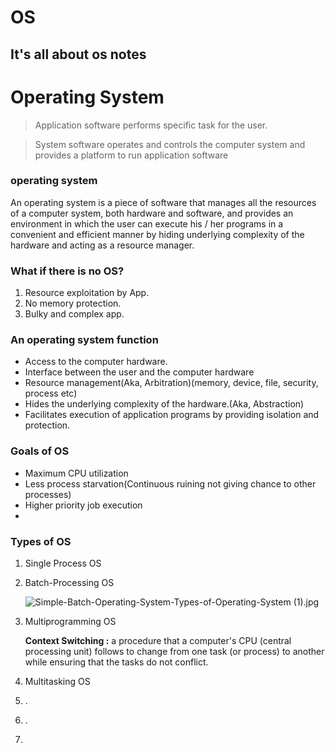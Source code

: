# OS

It's all about os notes
---
# Operating System

> Application software performs specific task	for	the user.
> 

> System software operates and controls the computer	system and provides a platform to run application software
> 

### operating system

An operating system is a piece of software that manages all the resources of a computer system, both hardware and software, and provides an environment in which the user can execute his / her programs in a convenient and efficient manner by hiding underlying complexity of the hardware and acting as a resource manager.

### What if there is no OS?

1. Resource exploitation by App.
2. No memory protection.
3. Bulky and complex app.

### An operating system function

- Access to the computer hardware.
- Interface between the user and the computer hardware
- Resource management(Aka, Arbitration)(memory, device, file, security, process etc)
- Hides the underlying complexity of the hardware.(Aka, Abstraction)
- Facilitates execution of application programs by providing isolation and protection.

### Goals of OS

- Maximum CPU utilization
- Less process starvation(Continuous ruining not giving chance to other processes)
- Higher priority job execution
- 

### Types of OS

1. Single Process OS
    
    
2. Batch-Processing OS
    
    ![Simple-Batch-Operating-System-Types-of-Operating-System (1).jpg](Operating%20System%20c048d636cdf542448216a01f6beb8450/Simple-Batch-Operating-System-Types-of-Operating-System_(1).jpg)
    
3. Multiprogramming OS
    
    **Context Switching :** a procedure that a computer's CPU (central processing unit) follows to change from one task (or process) to another while ensuring that the tasks do not conflict.
    
4. Multitasking OS
5. .
6. .
7.
